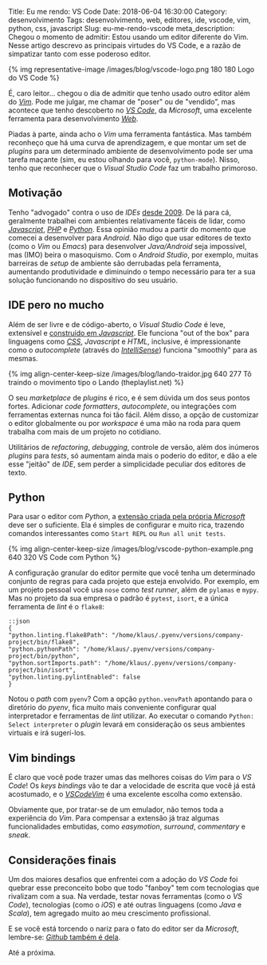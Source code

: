 Title: Eu me rendo: VS Code
Date: 2018-06-04 16:30:00
Category: desenvolvimento
Tags: desenvolvimento, web, editores, ide, vscode, vim, python, css, javascript
Slug: eu-me-rendo-vscode
meta_description: Chegou o momento de admitir: Estou usando um editor diferente do Vim. Nesse artigo descrevo as principais virtudes do VS Code, e a razão de simpatizar tanto com esse poderoso editor.

{% img representative-image /images/blog/vscode-logo.png 180 180 Logo do VS Code %}

É, caro leitor... chegou o dia de admitir que tenho usado outro editor
além do [*Vim*]({tag}vim "Leia mais sobre o melhor editor do universo"). Pode
me julgar, me chamar de "poser" ou de "vendido", mas acontece que tenho descoberto no
[*VS Code*](https://code.visualstudio.com/ "Conheça o VS Code"), da *Microsoft*,
uma excelente ferramenta para desenvolvimento [*Web*]({tag}web "Leia mais sobre Web").

<!-- PELICAN_END_SUMMARY -->

Piadas à parte, ainda acho o *Vim* uma ferramenta fantástica. Mas também
reconheço que há uma curva de aprendizagem, e que montar um set de *plugins* para
um determinado ambiente de desenvolvimento pode ser uma tarefa maçante (sim,
eu estou olhando para você, `python-mode`). Nisso, tenho que reconhecer
que o *Visual Studio Code* faz um trabalho primoroso.

## Motivação

Tenho "advogado" contra o uso de *IDEs* [desde 2009](https://www.profissionaisti.com.br/2009/01/produtividade-x-programacao-voce-realmente-precisa-de-uma-ide/ "Produtividade x Programação: Você realmente precisa de uma IDE?").
De lá para cá, geralmente trabalhei com ambientes relativamente fáceis de lidar, como
[*Javascript*]({tag}javascript "Leia mais sobre Javascript"),
[*PHP*]({tag}php "Leia mais sobre PHP") e [*Python*]({tag}python "Leia mais sobre Python").
Essa opinião mudou a partir do momento que comecei a desenvolver para *Android*. Não digo
que usar editores de texto (como o *Vim* ou *Emacs*) para desenvolver *Java/Android* seja
impossível, mas (IMO) beira o masoquismo. Com o *Android Studio*, por exemplo, muitas barreiras
de *setup* de ambiente são derrubadas pela ferramenta, aumentando produtividade e diminuindo
o tempo necessário para ter a sua solução funcionando no dispositivo do seu usuário.

## IDE pero no mucho

Além de ser livre e de código-aberto, o *Visual Studio Code* é leve, extensível e [construído
em *Javascript*](https://github.com/Microsoft/vscode "Veja o repositório do vscode no Github"). Ele funciona "out of the box" para linguagens como [*CSS*]({tag}css "Leia mais sobre CSS"), *Javascript* e *HTML*,
inclusive, é impressionante como o *autocomplete* (através do
[*IntelliSense*](https://code.visualstudio.com/docs/editor/intellisense "Leia mais sobre o IntelliSense")) funciona 
"smoothly" para as mesmas.

{% img align-center-keep-size /images/blog/lando-traidor.jpg 640 277 Tô traindo o movimento tipo o Lando (theplaylist.net) %}

O seu *marketplace* de *plugins* é rico, e é sem dúvida um dos seus
pontos fortes. Adicionar *code formatters*, *autocomplete*, ou integrações com ferramentas
externas nunca foi tão fácil. Além disso, a opção de customizar o editor
globalmente ou por *workspace* é uma mão na roda para quem trabalha com mais de um projeto no cotidiano.

Utilitários de *refactoring*, *debugging*, controle de versão, além dos inúmeros *plugins* para *tests*, só aumentam
ainda mais o poderio do editor, e dão a ele esse "jeitão" de *IDE*, sem perder
a simplicidade peculiar dos editores de texto.

## Python

Para usar o editor com *Python*, a [extensão criada pela própria *Microsoft*](https://marketplace.visualstudio.com/items?itemName=ms-python.python "Python for VS Code")
deve ser o suficiente. Ela é simples de configurar e muito rica, trazendo comandos interessantes como
`Start REPL` ou `Run all unit tests`.

{% img align-center-keep-size /images/blog/vscode-python-example.png 640 320 VS Code com Python %}

A configuração granular do editor permite que você tenha um determinado conjunto de regras para
cada projeto que esteja envolvido. Por exemplo, em um projeto pessoal você usa `nose` como
*test runner*, além de `pylamas` e `mypy`. Mas no projeto da sua empresa o padrão é
`pytest`, `isort`, e a única ferramenta de *lint* é o `flake8`:

    ::json
    {
    "python.linting.flake8Path": "/home/klaus/.pyenv/versions/company-project/bin/flake8",
    "python.pythonPath": "/home/klaus/.pyenv/versions/company-project/bin/python",
    "python.sortImports.path": "/home/klaus/.pyenv/versions/company-project/bin/isort",
    "python.linting.pylintEnabled": false
    }

Notou o *path* com `pyenv`? Com a opção `python.venvPath` apontando para o diretório do *pyenv*,
fica muito mais conveniente configurar qual interpretador e ferramentas de *lint* utilizar. Ao
executar o comando `Python: Select interpreter` o *plugin* levará em consideração os seus
ambientes virtuais e irá sugerí-los.

## Vim bindings

É claro que você pode trazer umas das melhores coisas do *Vim* para o *VS Code*! Os *keys bindings*
vão te dar a velocidade de escrita que você já está acostumado, e o [*VSCodeVim*](https://marketplace.visualstudio.com/items?itemName=vscodevim.vim "Vim emulation for Visual Studio Code") é uma excelente escolha como extensão.

Obviamente que, por tratar-se de um emulador, não temos toda a experiência do *Vim*. Para compensar a extensão já traz
algumas funcionalidades embutidas, como *easymotion*, *surround*, *commentary* e *sneak*.

## Considerações finais

Um dos maiores desafios que enfrentei com a adoção do *VS Code* foi quebrar esse preconceito
bobo que todo "fanboy" tem com tecnologias que rivalizam com a sua. Na verdade, testar novas
ferramentas (como o *VS Code*), tecnologias (como o *iOS*) e até outras linguagens (como *Java* e *Scala*),
tem agregado muito ao meu crescimento profissional.

E se você está torcendo o nariz para o fato do editor ser da *Microsoft*, lembre-se:
[*Github* também é dela](https://g1.globo.com/economia/tecnologia/noticia/microsoft-compra-github-por-us-75-bilhoes.ghtml "Microsoft compra GitHub por US$ 7,5 bilhões e anuncia mudanças").

Até a próxima.
